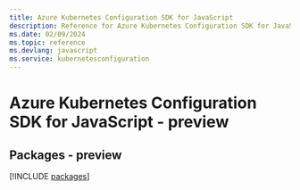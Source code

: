 ```yaml
---
title: Azure Kubernetes Configuration SDK for JavaScript
description: Reference for Azure Kubernetes Configuration SDK for JavaScript
ms.date: 02/09/2024
ms.topic: reference
ms.devlang: javascript
ms.service: kubernetesconfiguration
---
```

# Azure Kubernetes Configuration SDK for JavaScript - preview
## Packages - preview
[!INCLUDE [packages](kubernetes-configuration-index.md)]